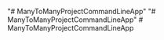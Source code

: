 "# ManyToManyProjectCommandLineApp" 
"# ManyToManyProjectCommandLineApp" 
#   M a n y T o M a n y P r o j e c t C o m m a n d L i n e A p p  
 